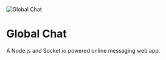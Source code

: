 ![Global Chat](https://res.cloudinary.com/dlskdxln3/image/upload/v1667228961/globechat/globechatgif_czlz6y.gif)

# Global Chat

A Node.js and Socket.io powered online messaging web app.